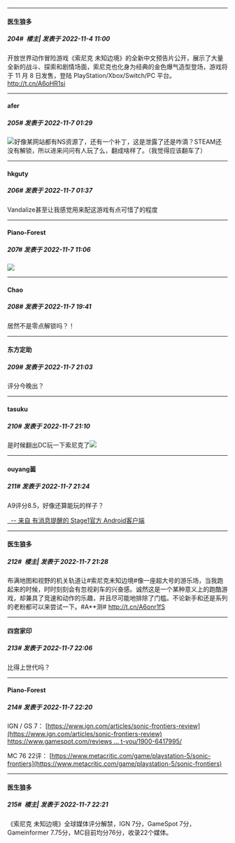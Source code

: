 

*****

####  医生狼多  
##### 204#         楼主| 发表于 2022-11-4 11:00

开放世界动作冒险游戏《索尼克 未知边境》的全新中文预告片公开，展示了大量全新的战斗、探索和剧情场面，索尼克也化身为经典的金色爆气造型登场，游戏将于 11 月 8 日发售，登陆 PlayStation/Xbox/Switch/PC 平台。 http://t.cn/A6oHR1si ​​​



*****

####  afer  
##### 205#       发表于 2022-11-7 01:29

<img src="https://static.saraba1st.com/image/smiley/face2017/067.png" referrerpolicy="no-referrer">好像某网站都有NS资源了，还有一个补丁，这是泄露了还是咋滴？STEAM还没有解锁，所以进来问问有人玩了么，翻成啥样了。（我觉得应该翻车了）



*****

####  hkguty  
##### 206#       发表于 2022-11-7 01:37

Vandalize甚至让我感觉用来配这游戏有点可惜了的程度



*****

####  Piano-Forest  
##### 207#       发表于 2022-11-7 11:06

<img src="https://p.sda1.dev/8/a9b40dc1e7d9449e073c69bba73e44e1/20221107_110347.jpg" referrerpolicy="no-referrer">



*****

####  Chao  
##### 208#       发表于 2022-11-7 19:41

居然不是零点解锁吗？！



*****

####  东方定助  
##### 209#       发表于 2022-11-7 21:03

评分今晚出？

*****

####  tasuku  
##### 210#       发表于 2022-11-7 21:10

是时候翻出DC玩一下索尼克了<img src="https://static.saraba1st.com/image/smiley/face2017/067.png" referrerpolicy="no-referrer">



*****

####  ouyang菌  
##### 211#       发表于 2022-11-7 21:24

A9评分8.5，好像还算能玩的样子？

[  -- 来自 有消息提醒的 Stage1官方 Android客户端](https://www.coolapk.com/apk/140634)

*****

####  医生狼多  
##### 212#         楼主| 发表于 2022-11-7 21:28

布满地图和视野的机关轨道让#索尼克未知边境#像一座超大号的游乐场，当我跑起来的时候，时时刻刻会有忽视刹车的兴奋感。诚然这是一个某种意义上的跑酷游戏，却兼具了竞速和动作的乐趣，并且尽可能地排除了门槛。不论新手和还是系列的老粉都可以来尝试一下。#A**测# http://t.cn/A6onr1fS ​​​



*****

####  四宫家印  
##### 213#       发表于 2022-11-7 22:06

比得上世代吗？



*****

####  Piano-Forest  
##### 214#       发表于 2022-11-7 22:20

IGN / GS 7：
[https://www.ign.com/articles/sonic-frontiers-review](https://www.ign.com/articles/sonic-frontiers-review)
[https://www.gamespot.com/reviews ... t-you/1900-6417995/](https://www.gamespot.com/reviews/sonic-frontiers-review-sonic-is-that-you/1900-6417995/)

MC 76 22评：
[https://www.metacritic.com/game/playstation-5/sonic-frontiers](https://www.metacritic.com/game/playstation-5/sonic-frontiers)

*****

####  医生狼多  
##### 215#         楼主| 发表于 2022-11-7 22:21

《索尼克 未知边境》全球媒体评分解禁，IGN 7分，GameSpot 7分，Gameinformer 7.75分，MC目前均分76分，收录22个媒体。 ​​​


